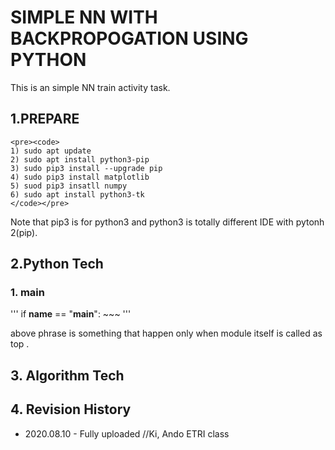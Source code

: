 # SIMPLE NN WITH BACKPROPOGATION USING PYTHON

This is an simple NN train activity task.

## 1.PREPARE 

	<pre><code>
	1) sudo apt update
	2) sudo apt install python3-pip
	3) sudo pip3 install --upgrade pip
	4) sudo pip3 install matplotlib
	5) suod pip3 insatll numpy
	6) sudo apt install python3-tk
	</code></pre>

 Note that pip3 is for python3 and python3 is totally different IDE with pytonh 2(pip).


## 2.Python Tech

### 1. main 

 '''
  if __name__ == "__main__":
	~~~
 '''
 
 above phrase is something that happen only when module itself is called as top .

## 3. Algorithm Tech



## 4. Revision History

 * 2020.08.10 - Fully uploaded //Ki, Ando ETRI class

